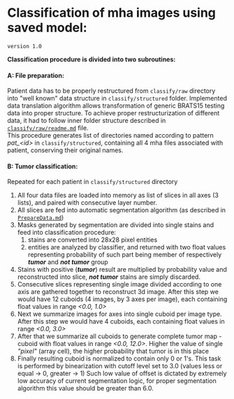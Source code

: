 # Classification of mha images using saved model:
`version 1.0`  

**Classification procedure is divided into two subroutines:**
#### A: File preparation:
Patient data has to be properly restructured from `classify/raw` directory into "well known" data structure
in `classify/structured` folder. Implemented data translation algorithm allows transformation of generic BRATS15
testing data into proper structure. To achieve proper restructurization of different data, it had to follow 
inner folder structure described in [`classify/raw/readme.md`](../classify/raw/readme.md) file.  
This procedure generates list of directories named according to pattern *pat\_\<id\>* in `classify/structured`,
containing all 4 mha files associated with patient, conserving their original names.
#### B: Tumor classification:
Repeated for each patient in `classify/structured` directory
1. All four data files are loaded into memory as list of slices in all axes (3 lists), and paired with consecutive layer
number.
1. All slices are fed into automatic segmentation algorithm (as described in [`PrepareData.md`](PrepareData.md))
1. Masks generated by segmentation are divided into single stains and feed into classification procedure:
    1. stains are converted into 28x28 pixel entities
    1. entities are analyzed by classifier, and returned with two float values representing probability of
    such part being member of respectively ***tumor*** and ***not tumor*** group
1. Stains with positive (***tumor***) result are multiplied by probability value and reconstructed into slice,
***not tumor*** stains are simply discarded.
1. Consecutive slices representing single image divided according to one axis are gathered together to
reconstruct 3d image. After this step we would have 12 cuboids (4 images, by 3 axes per image), each
containing float values in range *\<0.0, 1.0\>* 
1. Next we summarize images for axes into single cuboid per image type. After this step we would have 4 cuboids,
each containing float values in range *\<0.0, 3.0\>* 
1. After that we summarize all cuboids to generate complete tumor map - cuboid with float values in range
*\<0.0, 12.0\>*. Higher the value of single *"pixel"* (array cell), the higher probability that tumor is in
this place
1. Finally resulting cuboid is normalized to contain only 0 or 1's. This task is performed by binearization
with cutoff level set to 3.0 (values less or equal \-\> 0, greater \-\> 1)
Such low value of offset is dictated by extremely low accuracy of current segmentation logic, for proper
segmentation algorithm this value should be greater than 6.0.
